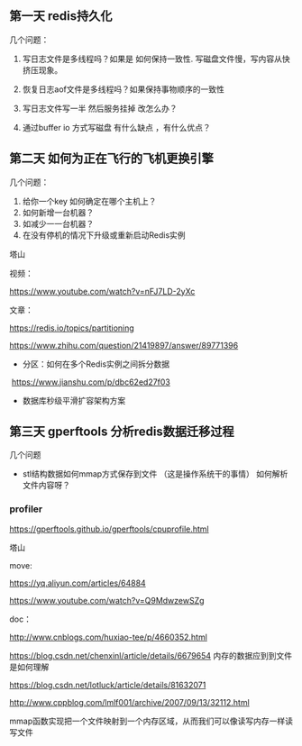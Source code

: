 ## 第一天  redis持久化

几个问题：

1.  写日志文件是多线程吗？如果是 如何保持一致性. 写磁盘文件慢，写内容从快 挤压现象。

2.  恢复日志aof文件是多线程吗？如果保持事物顺序的一致性

3. 写日志文件写一半 然后服务挂掉 改怎么办？

4.  通过buffer io 方式写磁盘 有什么缺点 ，有什么优点？



## 第二天 如何为正在飞行的飞机更换引擎

几个问题：

1. 给你一个key 如何确定在哪个主机上？
2. 如何新增一台机器？
3. 如减少一一台机器？
4. 在没有停机的情况下升级或重新启动Redis实例















塔山

视频：

https://www.youtube.com/watch?v=nFJ7LD-2yXc

文章：

https://redis.io/topics/partitioning

https://www.zhihu.com/question/21419897/answer/89771396

-  分区：如何在多个Redis实例之间拆分数据

​     https://www.jianshu.com/p/dbc62ed27f03

-  数据库秒级平滑扩容架构方案





## 第三天  gperftools 分析redis数据迁移过程

几个问题

-  stl结构数据如何mmap方式保存到文件 （这是操作系统干的事情） 如何解析文件内容呀？




### profiler 

https://gperftools.github.io/gperftools/cpuprofile.html



塔山

move:



https://yq.aliyun.com/articles/64884

https://www.youtube.com/watch?v=Q9MdwzewSZg

doc：

http://www.cnblogs.com/huxiao-tee/p/4660352.html

https://blog.csdn.net/chenxinl/article/details/6679654  内存的数据应到到文件是如何理解

https://blog.csdn.net/lotluck/article/details/81632071

http://www.cppblog.com/lmlf001/archive/2007/09/13/32112.html

 mmap函数实现把一个文件映射到一个内存区域，从而我们可以像读写内存一样读写文件





